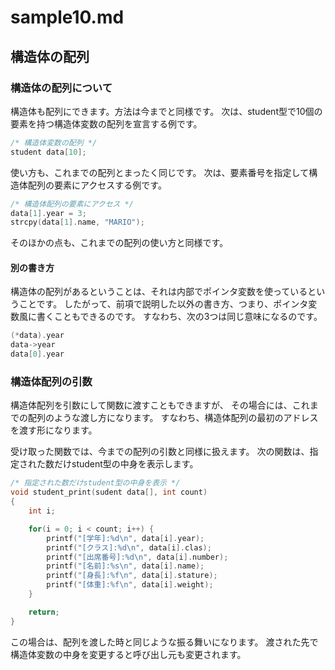 # sample10.md

## 構造体の配列

### 構造体の配列について

構造体も配列にできます。方法は今までと同様です。
次は、student型で10個の要素を持つ構造体変数の配列を宣言する例です。

```c
/* 構造体変数の配列 */
student data[10];
```

使い方も、これまでの配列とまったく同じです。
次は、要素番号を指定して構造体配列の要素にアクセスする例です。

```c
/* 構造体配列の要素にアクセス */
data[1].year = 3;
strcpy(data[1].name, "MARIO");
```

そのほかの点も、これまでの配列の使い方と同様です。

#### 別の書き方

構造体の配列があるということは、それは内部でポインタ変数を使っているということです。
したがって、前項で説明した以外の書き方、つまり、ポインタ変数風に書くこともできるのです。
すなわち、次の3つは同じ意味になるのです。

```c
(*data).year
data->year
data[0].year
```

### 構造体配列の引数

構造体配列を引数にして関数に渡すこともできますが、
その場合には、これまでの配列のような渡し方になります。
すなわち、構造体配列の最初のアドレスを渡す形になります。

受け取った関数では、今までの配列の引数と同様に扱えます。
次の関数は、指定された数だけstudent型の中身を表示します。

```c
/* 指定された数だけstudent型の中身を表示 */
void student_print(sudent data[], int count)
{
    int i;

    for(i = 0; i < count; i++) {
        printf("[学年]:%d\n", data[i].year);
        printf("[クラス]:%d\n", data[i].clas);
        printf("[出席番号]:%d\n", data[i].number);
        printf("[名前]:%s\n", data[i].name);
        printf("[身長]:%f\n", data[i].stature);
        printf("[体重]:%f\n", data[i].weight);
    }

    return;
}
```

この場合は、配列を渡した時と同じような振る舞いになります。
渡された先で構造体変数の中身を変更すると呼び出し元も変更されます。
